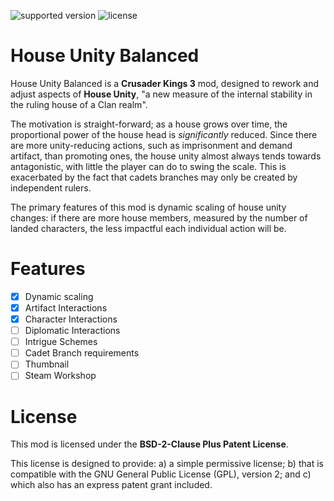 ![supported version](https://img.shields.io/badge/supported_version-1.11.3-darkred) ![license](https://img.shields.io/badge/license-BSD--2--Clause_Plus_Patent-brightgreen)

# House Unity Balanced

House Unity Balanced is a **Crusader Kings 3** mod, designed to rework and adjust aspects of **House Unity**, "a new measure of the internal stability in the ruling house of a Clan realm".

The motivation is straight-forward; as a house grows over time, the proportional power of the house head is _significantly_ reduced. Since there are more unity-reducing actions, such as imprisonment and demand artifact, than promoting ones, the house unity almost always tends towards antagonistic, with little the player can do to swing the scale. This is exacerbated by the fact that cadets branches may only be created by independent rulers.

The primary features of this mod is dynamic scaling of house unity changes: if there are more house members, measured by the number of landed characters, the less impactful each individual action will be.

# Features

- [x] Dynamic scaling
- [x] Artifact Interactions
- [x] Character Interactions
- [ ] Diplomatic Interactions
- [ ] Intrigue Schemes
- [ ] Cadet Branch requirements
- [ ] Thumbnail
- [ ] Steam Workshop

# License

This mod is licensed under the **BSD-2-Clause Plus Patent License**.

This license is designed to provide: a) a simple permissive license; b) that is compatible with the GNU General Public License (GPL), version 2; and c) which also has an express patent grant included.
